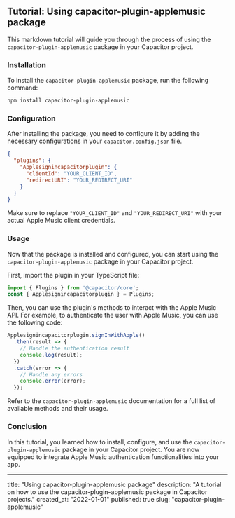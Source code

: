 ## Tutorial: Using capacitor-plugin-applemusic package

This markdown tutorial will guide you through the process of using the `capacitor-plugin-applemusic` package in your Capacitor project.

### Installation

To install the `capacitor-plugin-applemusic` package, run the following command:

```bash
npm install capacitor-plugin-applemusic
```

### Configuration

After installing the package, you need to configure it by adding the necessary configurations in your `capacitor.config.json` file.

```json
{
  "plugins": {
    "Applesignincapacitorplugin": {
      "clientId": "YOUR_CLIENT_ID",
      "redirectURI": "YOUR_REDIRECT_URI"
    }
  }
}
```

Make sure to replace `"YOUR_CLIENT_ID"` and `"YOUR_REDIRECT_URI"` with your actual Apple Music client credentials.

### Usage

Now that the package is installed and configured, you can start using the `capacitor-plugin-applemusic` package in your Capacitor project.

First, import the plugin in your TypeScript file:

```typescript
import { Plugins } from '@capacitor/core';
const { Applesignincapacitorplugin } = Plugins;
```

Then, you can use the plugin's methods to interact with the Apple Music API. For example, to authenticate the user with Apple Music, you can use the following code:

```typescript
Applesignincapacitorplugin.signInWithApple()
  .then(result => {
    // Handle the authentication result
    console.log(result);
  })
  .catch(error => {
    // Handle any errors
    console.error(error);
  });
```

Refer to the `capacitor-plugin-applemusic` documentation for a full list of available methods and their usage.

### Conclusion

In this tutorial, you learned how to install, configure, and use the `capacitor-plugin-applemusic` package in your Capacitor project. You are now equipped to integrate Apple Music authentication functionalities into your app.

---
title: "Using capacitor-plugin-applemusic package"
description: "A tutorial on how to use the capacitor-plugin-applemusic package in Capacitor projects."
created_at: "2022-01-01"
published: true
slug: "capacitor-plugin-applemusic"

